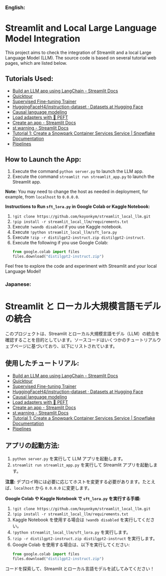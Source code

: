 ### English:

# Streamlit and Local Large Language Model Integration

This project aims to check the integration of Streamlit and a local Large Language Model (LLM). The source code is based on several tutorial web pages, which are listed below.

## Tutorials Used:
- [Build an LLM app using LangChain - Streamlit Docs](https://docs.streamlit.io/develop/tutorials/llms/llm-quickstart)
- [Quicktour](https://huggingface.co/docs/peft/en/quicktour)
- [Supervised Fine-tuning Trainer](https://huggingface.co/docs/trl/en/sft_trainer)
- [HuggingFaceH4/instruction-dataset · Datasets at Hugging Face](https://huggingface.co/datasets/HuggingFaceH4/instruction-dataset)
- [Causal language modeling](https://huggingface.co/docs/transformers/en/tasks/language_modeling)
- [Load adapters with 🤗 PEFT](https://huggingface.co/docs/transformers/en/peft)
- [Create an app - Streamlit Docs](https://docs.streamlit.io/get-started/tutorials/create-an-app)
- [st.warning - Streamlit Docs](https://docs.streamlit.io/develop/api-reference/status/st.warning)
- [Tutorial 1: Create a Snowpark Container Services Service | Snowflake Documentation](https://docs.snowflake.com/en/developer-guide/snowpark-container-services/tutorials/tutorial-1)
- [Pipelines](https://huggingface.co/docs/transformers/v4.40.1/en/main_classes/pipelines#transformers.TextGenerationPipeline)

## How to Launch the App:
1. Execute the command `python server.py` to launch the LLM app.
2. Execute the command `streamlit run streamlit_app.py` to launch the Streamlit app.

**Note:** You may need to change the host as needed in deployment, for example, from `localhost` to `0.0.0.0`.

**Instructions to Run `sft_lora.py` in Google Colab or Kaggle Notebook:**
1. `!git clone https://github.com/koyonkym/streamlit_local_llm.git`
2. `!pip install -r streamlit_local_llm/requirements.txt`
3. Execute `!wandb disabled` if you use Kaggle notebook.
4. Execute `!python streamlit_local_llm/sft_lora.py`
5. Execute `!zip -r distilgpt2-instruct.zip distilgpt2-instruct`.
6. Execute the following if you use Google Colab: 
    ```python
    from google.colab import files
    files.download("distilgpt2-instruct.zip")
    ```

Feel free to explore the code and experiment with Streamlit and your local Language Model!

### Japanese:

# Streamlit と ローカル大規模言語モデルの統合

このプロジェクトは、Streamlit とローカル大規模言語モデル（LLM）の統合を確認することを目的としています。ソースコードはいくつかのチュートリアルウェブページに基づいており、以下にリストされています。

## 使用したチュートリアル:
- [Build an LLM app using LangChain - Streamlit Docs](https://docs.streamlit.io/develop/tutorials/llms/llm-quickstart)
- [Quicktour](https://huggingface.co/docs/peft/en/quicktour)
- [Supervised Fine-tuning Trainer](https://huggingface.co/docs/trl/en/sft_trainer)
- [HuggingFaceH4/instruction-dataset · Datasets at Hugging Face](https://huggingface.co/datasets/HuggingFaceH4/instruction-dataset)
- [Causal language modeling](https://huggingface.co/docs/transformers/en/tasks/language_modeling)
- [Load adapters with 🤗 PEFT](https://huggingface.co/docs/transformers/en/peft)
- [Create an app - Streamlit Docs](https://docs.streamlit.io/get-started/tutorials/create-an-app)
- [st.warning - Streamlit Docs](https://docs.streamlit.io/develop/api-reference/status/st.warning)
- [Tutorial 1: Create a Snowpark Container Services Service | Snowflake Documentation](https://docs.snowflake.com/ja/developer-guide/snowpark-container-services/tutorials/tutorial-1)
- [Pipelines](https://huggingface.co/docs/transformers/v4.40.1/en/main_classes/pipelines#transformers.TextGenerationPipeline)

## アプリの起動方法:
1. `python server.py` を実行して LLM アプリを起動します。
2. `streamlit run streamlit_app.py` を実行して Streamlit アプリを起動します。

**注意:** デプロイ時には必要に応じてホストを変更する必要があります。たとえば、`localhost` から `0.0.0.0` に変更します。

**Google Colab や Kaggle Notebook で `sft_lora.py` を実行する手順:**
1. `!git clone https://github.com/koyonkym/streamlit_local_llm.git`
2. `!pip install -r streamlit_local_llm/requirements.txt`
3. Kaggle Notebook を使用する場合は `!wandb disabled` を実行してください。
4. `!python streamlit_local_llm/sft_lora.py` を実行します。
5. `!zip -r distilgpt2-instruct.zip distilgpt2-instruct` を実行します。
6. Google Colab を使用する場合は、以下を実行してください:
    ```python
    from google.colab import files
    files.download("distilgpt2-instruct.zip")
    ```

コードを探索して、Streamlit とローカル言語モデルを試してみてください！